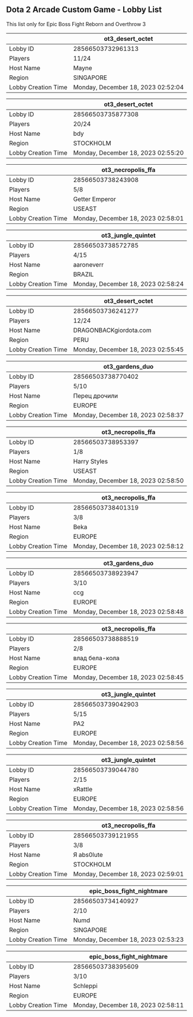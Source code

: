## Dota 2 Arcade Custom Game - Lobby List

This list only for Epic Boss Fight Reborn and Overthrow 3

|  | ot3_desert_octet |
| ------ | ------ |
| Lobby ID | 28566503732961313 |
| Players | 11/24 |
| Host Name | Mayne |
| Region | SINGAPORE |
| Lobby Creation Time | Monday, December 18, 2023 02:52:04 |


|  | ot3_desert_octet |
| ------ | ------ |
| Lobby ID | 28566503735877308 |
| Players | 20/24 |
| Host Name | bdy |
| Region | STOCKHOLM |
| Lobby Creation Time | Monday, December 18, 2023 02:55:20 |


|  | ot3_necropolis_ffa |
| ------ | ------ |
| Lobby ID | 28566503738243908 |
| Players | 5/8 |
| Host Name | Getter Emperor |
| Region | USEAST |
| Lobby Creation Time | Monday, December 18, 2023 02:58:01 |


|  | ot3_jungle_quintet |
| ------ | ------ |
| Lobby ID | 28566503738572785 |
| Players | 4/15 |
| Host Name | aaroneverr |
| Region | BRAZIL |
| Lobby Creation Time | Monday, December 18, 2023 02:58:24 |


|  | ot3_desert_octet |
| ------ | ------ |
| Lobby ID | 28566503736241277 |
| Players | 12/24 |
| Host Name | DRAGONBACKgiordota.com |
| Region | PERU |
| Lobby Creation Time | Monday, December 18, 2023 02:55:45 |


|  | ot3_gardens_duo |
| ------ | ------ |
| Lobby ID | 28566503738770402 |
| Players | 5/10 |
| Host Name | Перец дрочили |
| Region | EUROPE |
| Lobby Creation Time | Monday, December 18, 2023 02:58:37 |


|  | ot3_necropolis_ffa |
| ------ | ------ |
| Lobby ID | 28566503738953397 |
| Players | 1/8 |
| Host Name | Harry Styles |
| Region | USEAST |
| Lobby Creation Time | Monday, December 18, 2023 02:58:50 |


|  | ot3_necropolis_ffa |
| ------ | ------ |
| Lobby ID | 28566503738401319 |
| Players | 3/8 |
| Host Name | Beka |
| Region | EUROPE |
| Lobby Creation Time | Monday, December 18, 2023 02:58:12 |


|  | ot3_gardens_duo |
| ------ | ------ |
| Lobby ID | 28566503738923947 |
| Players | 3/10 |
| Host Name | ccg |
| Region | EUROPE |
| Lobby Creation Time | Monday, December 18, 2023 02:58:48 |


|  | ot3_necropolis_ffa |
| ------ | ------ |
| Lobby ID | 28566503738888519 |
| Players | 2/8 |
| Host Name | влад бела-кола |
| Region | EUROPE |
| Lobby Creation Time | Monday, December 18, 2023 02:58:45 |


|  | ot3_jungle_quintet |
| ------ | ------ |
| Lobby ID | 28566503739042903 |
| Players | 5/15 |
| Host Name | PA2 |
| Region | EUROPE |
| Lobby Creation Time | Monday, December 18, 2023 02:58:56 |


|  | ot3_jungle_quintet |
| ------ | ------ |
| Lobby ID | 28566503739044780 |
| Players | 2/15 |
| Host Name | xRattle |
| Region | EUROPE |
| Lobby Creation Time | Monday, December 18, 2023 02:58:56 |


|  | ot3_necropolis_ffa |
| ------ | ------ |
| Lobby ID | 28566503739121955 |
| Players | 3/8 |
| Host Name | Я abs0lute |
| Region | STOCKHOLM |
| Lobby Creation Time | Monday, December 18, 2023 02:59:01 |


|  | epic_boss_fight_nightmare |
| ------ | ------ |
| Lobby ID | 28566503734140927 |
| Players | 2/10 |
| Host Name | Numd |
| Region | SINGAPORE |
| Lobby Creation Time | Monday, December 18, 2023 02:53:23 |


|  | epic_boss_fight_nightmare |
| ------ | ------ |
| Lobby ID | 28566503738395609 |
| Players | 3/10 |
| Host Name | Schleppi |
| Region | EUROPE |
| Lobby Creation Time | Monday, December 18, 2023 02:58:11 |



